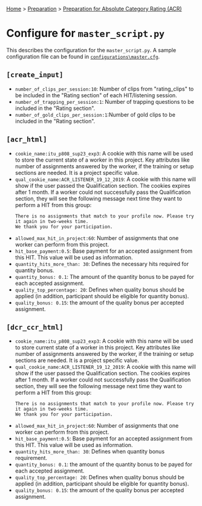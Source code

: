 [Home](../README.md) > [Preparation](preparation.md) > [Preparation for Absolute Category Rating (ACR)](prep_acr.md)

# Configure for `master_script.py`
 
This describes the configuration for the `master_script.py`. A sample configuration file can be found in [`configurations\master.cfg`](.\src\configurations\master.cfg).
 
## `[create_input]`

* `number_of_clips_per_session:10`: Number of clips from "rating_clips" to be included in the "Rating section" of each HIT/listening session. 
* `number_of_trapping_per_session:1`: Number of trapping questions to be included in the "Rating section".
* `number_of_gold_clips_per_session:1`:Number of gold clips to be included in the "Rating section".



## `[acr_html]`
* `cookie_name:itu_p808_sup23_exp3`: A cookie with this name will be used to store the current state of a worker in this project.
 Key attributes like number of assignments answered by the worker, if the training or setup sections are needed. 
 It is a project specific value. 
* `qual_cookie_name:ACR_LISTENER_19_12_2019`: A cookie with this name will show if the user passed the Qualification section.
The cookies expires after 1 month. If a worker could not successfully pass the Qualification section, they will see the 
following message next time they want to perform a HIT from this group:
    ````text
    There is no assignments that match to your profile now. Please try it again in two-weeks time.
    We thank you for your participation.
    ````
* `allowed_max_hit_in_project:60`: Number of assignments that one worker can perform from this project.
* `hit_base_payment:0.5`: Base payment for an accepted assignment from this HIT. This value will be used as information.
* `quantity_hits_more_than: 30`: Defines the necessary hits required for quantity bonus.
* `quantity_bonus: 0.1`: The amount of the quantity bonus to be payed for each accepted assignment.
* `quality_top_percentage: 20`: Defines when quality bonus should be applied (in addition, participant should be 
eligible for quantity bonus).
* `quality_bonus: 0.15`: the amount of the quality bonus per accepted assignment.

## `[dcr_ccr_html]`
* `cookie_name:itu_p808_sup23_exp3`: A cookie with this name will be used to store current state of a worker in this project.
 Key attributes like number of assignments answered by the worker, if the training or setup sections are needed. 
 It is a project specific value. 
* `qual_cookie_name:ACR_LISTENER_19_12_2019`: A cookie with this name will show if the user passed the Qualification section.
The cookies expires after 1 month. If a worker could not successfully pass the Qualification section, they will see the 
following message next time they want to perform a HIT from this group:
    ````text
    There is no assignments that match to your profile now. Please try it again in two-weeks time.
    We thank you for your participation.
    ````
* `allowed_max_hit_in_project:60`: Number of assignments that one worker can perform from this project.
* `hit_base_payment:0.5`: Base payment for an accepted assignment from this HIT. This value will be used as information.
* `quantity_hits_more_than: 30`: Defines when quantity bonus requirement.
* `quantity_bonus: 0.1`: the amount of the quantity bonus to be payed for each accepted assignment.
* `quality_top_percentage: 20`: Defines when quality bonus should be applied (in addition, participant should be 
eligible for quantity bonus).
* `quality_bonus: 0.15`: the amount of the quality bonus per accepted assignment.
